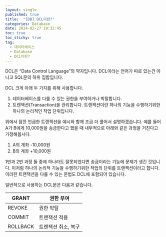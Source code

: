 ```yaml
---
layout: single
published: true
title:  "[DB] DCL이란?"
categories: Database
date: 2024-02-27 19:32:45
toc: true
toc_sticky: true
tag:   
  - 데이터베이스
  - Database
  - DCL이란?
---
```


DCL은 “Data Control Language”의 약자입니다. DCL이라는 언어가 따로 있는건 아니고 SQL문의 하위 집합입니다.

DCL 크게 아래 두 가지를 위해 사용합니다.

1. 데이터베이스를 다룰 수 있는 권한을 부여하거나 박탈합니다.
2. 트랜잭션(Transaction)을 관리합니다. 트랜잭션이란 하나의 기능을 수행하기위한 하나의 논리적인 작업 단위입니다.

위에서 잠깐 언급한 트랜잭션을 예시와 함께 조금 더 풀어서 설명하겠습니다. 예를 들어 A가 B에게 10,000원을 송금한다고 했을 때 내부적으로 아래와 같은 과정을 거친다고 가정해봅시다.

1. A의 계좌 -10,000원
2. B의 계좌 +10,000원

1번과 2번 과정 둘 중에 하나라도 잘못되었다면 송금이라는 기능에 문제가 생긴 것입니다. 이처럼 하나의 논리적 기능을 수행하기위한 작업의 단위를 트랜잭션이라고 합니다. 이러한 트랜잭션을 다룰 수 있는 문법도 DCL에 포함되어 있습니다.

일반적으로 사용하는 DCL문은 다음과 같습니다.

| GRANT | 권한 부여 |
| --- | --- |
| REVOKE | 권한 박탈 |
| COMMIT | 트랜잭션 적용 |
| ROLLBACK | 트랜잭션 취소, 복구 |